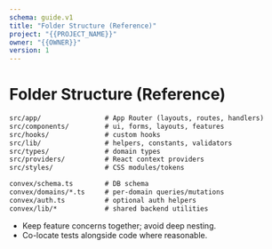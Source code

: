 ```yaml
---
schema: guide.v1
title: "Folder Structure (Reference)"
project: "{{PROJECT_NAME}}"
owner: "{{OWNER}}"
version: 1
---
```


# Folder Structure (Reference)
```txt
src/app/                # App Router (layouts, routes, handlers)
src/components/         # ui, forms, layouts, features
src/hooks/              # custom hooks
src/lib/                # helpers, constants, validators
src/types/              # domain types
src/providers/          # React context providers
src/styles/             # CSS modules/tokens

convex/schema.ts        # DB schema
convex/domains/*.ts     # per-domain queries/mutations
convex/auth.ts          # optional auth helpers
convex/lib/*            # shared backend utilities
```

- Keep feature concerns together; avoid deep nesting.
- Co-locate tests alongside code where reasonable.
